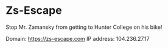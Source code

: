 # Zs-Escape
Stop Mr. Zamansky from getting to Hunter College on his bike!

Domain: https://zs-escape.com
IP address: 104.236.27.17
